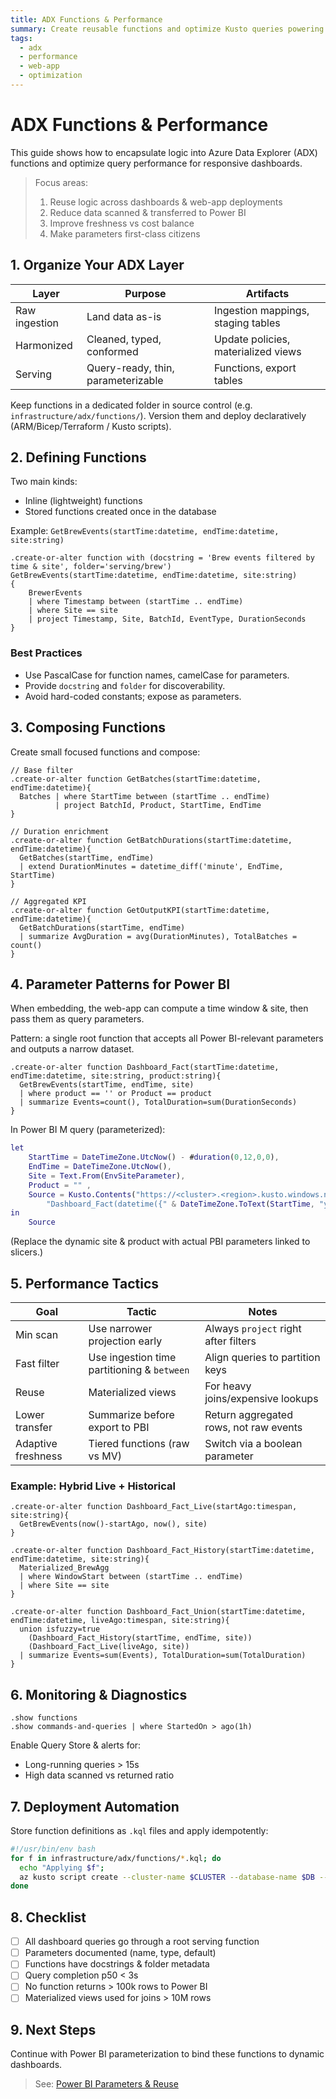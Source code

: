 ```yaml
---
title: ADX Functions & Performance
summary: Create reusable functions and optimize Kusto queries powering the web-app dashboards.
tags:
  - adx
  - performance
  - web-app
  - optimization
---
```


# ADX Functions & Performance

This guide shows how to encapsulate logic into Azure Data Explorer (ADX) functions and optimize query performance for responsive dashboards.

> Focus areas:
> 1. Reuse logic across dashboards & web-app deployments
> 2. Reduce data scanned & transferred to Power BI
> 3. Improve freshness vs cost balance
> 4. Make parameters first-class citizens

## 1. Organize Your ADX Layer

| Layer | Purpose | Artifacts |
|-------|---------|-----------|
| Raw ingestion | Land data as-is | Ingestion mappings, staging tables |
| Harmonized | Cleaned, typed, conformed | Update policies, materialized views |
| Serving | Query-ready, thin, parameterizable | Functions, export tables |

Keep functions in a dedicated folder in source control (e.g. `infrastructure/adx/functions/`). Version them and deploy declaratively (ARM/Bicep/Terraform / Kusto scripts).

## 2. Defining Functions

Two main kinds:
- Inline (lightweight) functions
- Stored functions created once in the database

Example: `GetBrewEvents(startTime:datetime, endTime:datetime, site:string)`

```kusto
.create-or-alter function with (docstring = 'Brew events filtered by time & site', folder='serving/brew')
GetBrewEvents(startTime:datetime, endTime:datetime, site:string)
{
    BrewerEvents
    | where Timestamp between (startTime .. endTime)
    | where Site == site
    | project Timestamp, Site, BatchId, EventType, DurationSeconds
}
```

### Best Practices
- Use PascalCase for function names, camelCase for parameters.
- Provide `docstring` and `folder` for discoverability.
- Avoid hard-coded constants; expose as parameters.

## 3. Composing Functions

Create small focused functions and compose:

```kusto
// Base filter
.create-or-alter function GetBatches(startTime:datetime, endTime:datetime){
  Batches | where StartTime between (startTime .. endTime)
          | project BatchId, Product, StartTime, EndTime
}

// Duration enrichment
.create-or-alter function GetBatchDurations(startTime:datetime, endTime:datetime){
  GetBatches(startTime, endTime)
  | extend DurationMinutes = datetime_diff('minute', EndTime, StartTime)
}

// Aggregated KPI
.create-or-alter function GetOutputKPI(startTime:datetime, endTime:datetime){
  GetBatchDurations(startTime, endTime)
  | summarize AvgDuration = avg(DurationMinutes), TotalBatches = count()
}
```

## 4. Parameter Patterns for Power BI

When embedding, the web-app can compute a time window & site, then pass them as query parameters.

Pattern: a single root function that accepts all Power BI-relevant parameters and outputs a narrow dataset.

```kusto
.create-or-alter function Dashboard_Fact(startTime:datetime, endTime:datetime, site:string, product:string){
  GetBrewEvents(startTime, endTime, site)
  | where product == '' or Product == product
  | summarize Events=count(), TotalDuration=sum(DurationSeconds)
}
```

In Power BI M query (parameterized):

```m
let
    StartTime = DateTimeZone.UtcNow() - #duration(0,12,0,0),
    EndTime = DateTimeZone.UtcNow(),
    Site = Text.From(EnvSiteParameter),
    Product = "" ,
    Source = Kusto.Contents("https://<cluster>.<region>.kusto.windows.net", "<database>", 
        "Dashboard_Fact(datetime({" & DateTimeZone.ToText(StartTime, "yyyy-MM-dd HH:mm:ss") & "}), datetime({" & DateTimeZone.ToText(EndTime, "yyyy-MM-dd HH:mm:ss") & "}), '" & Site & "', '" & Product & "')")
in
    Source
```

(Replace the dynamic site & product with actual PBI parameters linked to slicers.)

## 5. Performance Tactics

| Goal | Tactic | Notes |
|------|--------|-------|
| Min scan | Use narrower projection early | Always `project` right after filters |
| Fast filter | Use ingestion time partitioning & `between` | Align queries to partition keys |
| Reuse | Materialized views | For heavy joins/expensive lookups |
| Lower transfer | Summarize before export to PBI | Return aggregated rows, not raw events |
| Adaptive freshness | Tiered functions (raw vs MV) | Switch via a boolean parameter |

### Example: Hybrid Live + Historical

```kusto
.create-or-alter function Dashboard_Fact_Live(startAgo:timespan, site:string){
  GetBrewEvents(now()-startAgo, now(), site)
}

.create-or-alter function Dashboard_Fact_History(startTime:datetime, endTime:datetime, site:string){
  Materialized_BrewAgg
  | where WindowStart between (startTime .. endTime)
  | where Site == site
}

.create-or-alter function Dashboard_Fact_Union(startTime:datetime, endTime:datetime, liveAgo:timespan, site:string){
  union isfuzzy=true
    (Dashboard_Fact_History(startTime, endTime, site))
    (Dashboard_Fact_Live(liveAgo, site))
  | summarize Events=sum(Events), TotalDuration=sum(TotalDuration)
}
```

## 6. Monitoring & Diagnostics

```kusto
.show functions
.show commands-and-queries | where StartedOn > ago(1h)
```

Enable Query Store & alerts for:
- Long-running queries > 15s
- High data scanned vs returned ratio

## 7. Deployment Automation

Store function definitions as `.kql` files and apply idempotently:

```bash
#!/usr/bin/env bash
for f in infrastructure/adx/functions/*.kql; do
  echo "Applying $f";
  az kusto script create --cluster-name $CLUSTER --database-name $DB --name $(basename $f .kql) --script-content "$(cat $f)" --force-update-tag $(date +%s);
done
```

## 8. Checklist

- [ ] All dashboard queries go through a root serving function
- [ ] Parameters documented (name, type, default)
- [ ] Functions have docstrings & folder metadata
- [ ] Query completion p50 < 3s
- [ ] No function returns > 100k rows to Power BI
- [ ] Materialized views used for joins > 10M rows

## 9. Next Steps

Continue with Power BI parameterization to bind these functions to dynamic dashboards.

> See: [Power BI Parameters & Reuse](./power-bi-parameters.md)
